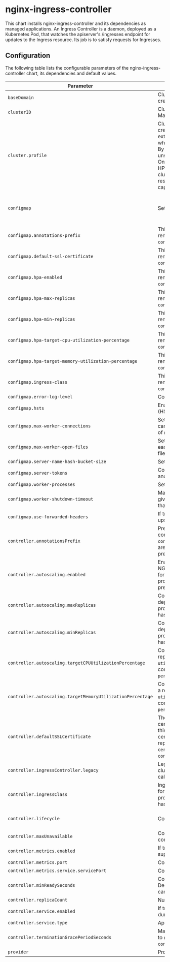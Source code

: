# nginx-ingress-controller

This chart installs nginx-ingress-controller and its dependencies as managed applications. An Ingress Controller is a daemon, deployed as a Kubernetes Pod, that watches the apiserver's /ingresses endpoint for updates to the Ingress resource. Its job is to satisfy requests for Ingresses.

## Configuration

The following table lists the configurable parameters of the nginx-ingress-controller chart, its dependencies and default values.

Parameter | Description | Default
--- | --- | ---
`baseDomain` | Cluster base domain. Dynamically calculated during cluster creation. Manual change doesn't affect this value | 'uun5a.k8s.ginger.eu-central-1.aws.gigantic.io'
`clusterID` | Cluster ID. Dynamically calculated during cluster creation. Manual change doesn't affect this value | 'uun5a'
`cluster.profile` | Cluster usage profile. Dynamically calculated during cluster creation. Supported values are `1` for extra extra small, `2` for extra small, `3` for small, and currently any value higher than 3 when actual cluster profile is larger than small or unknown. By default HPA and PDB are disabled, and resource requests unset for extra extra small clusters and extra small clusters. On small clusters some small resource requests are made, HPA and PDB are enabled by default. On larger than small clusters HPA and PDB are enabled by default, and non-trivial resource requests set for some out-of-the-box guaranteed capacity. | `4`
`configmap` | Sets the nginx configmap configuration overrides. | See official docs for nginx [configmap configuration options](https://github.com/kubernetes/ingress-nginx/blob/master/docs/user-guide/nginx-configuration/configmap.md#configuration-options) and their defaults. Built-in overrides are covered below.
`configmap.annotations-prefix` | This configuration property is deprecated and will be removed in the future, please migrate to `controller.annotationsPrefix`. | not configured by default
`configmap.default-ssl-certificate` | This configuration property is deprecated and will be removed in the future, please migrate to `controller.defaultSSLCertificate`. | not configured by default
`configmap.hpa-enabled` | This configuration property is deprecated and will be removed in the future, please migrate to `controller.autoscaling.enabled`. | not configured by default
`configmap.hpa-max-replicas` | This configuration property is deprecated and will be removed in the future, please migrate to `controller.autoscaling.maxReplicas`. | not configured by default
`configmap.hpa-min-replicas` | This configuration property is deprecated and will be removed in the future, please migrate to `controller.autoscaling.minReplicas`. | not configured by default
`configmap.hpa-target-cpu-utilization-percentage` | This configuration property is deprecated and will be removed in the future, please migrate to `controller.autoscaling.targetCPUUtilizationPercentage`. | not configured by default
`configmap.hpa-target-memory-utilization-percentage` | This configuration property is deprecated and will be removed in the future, please migrate to `controller.autoscaling.targetMemoryUtilizationPercentage`. | not configured by default
`configmap.ingress-class` | This configuration property is deprecated and will be removed in the future, please migrate to `controller.ingressClass`. | not configured by default
`configmap.error-log-level` | Configures the logging level of errors. | "error"
`configmap.hsts` | Enables or disables the HTTP Strict Transport Security (HSTS) header in servers running SSL. | "false"
`configmap.max-worker-connections` | Sets the maximum number of simultaneous connections that can be opened by each worker process. 0 will use the value of `max-worker-open-files`. | "0"
`configmap.max-worker-open-files` | Sets the maximum number of files that can be opened by each worker process. The default of 0 means "max open files (system's limit) / worker-processes - 1024". | "0"
`configmap.server-name-hash-bucket-size` | Sets the size of the bucket for the server names hash tables. | "1024"
`configmap.server-tokens` | Controlls whether to send NGINX Server header in responses and display NGINX version in error pages. | "false"
`configmap.worker-processes` | Sets the number of worker processes. | "1"
`configmap.worker-shutdown-timeout` | Maximum amount of time NGINX worker processes should give active connections to drain. This should not be higher than `controller.terminationGracePeriodSeconds` | "240s"
`configmap.use-forwarded-headers` | If true, NGINX passes the incoming `X-Forwarded-*` headers to upstreams. | "true"
`controller.annotationsPrefix` | Prefix of the Ingress annotations specific to the NGINX controller. This is a replacement for deprecated `configmap.annotations-prefix` configuration property; if both are configured, `configmap.annotations-prefix` has precedence. | `nginx.ingress.kubernetes.io`
`controller.autoscaling.enabled` | Enables or disables Horizontal Pod Autoscaler (HPA) for NGINX Ingress Controller Deployment. This is a replacement for deprecated `configmap.hpa-enabled` configuration property; if both are configured, `configmap.hpa-enabled` has precedence. | `true`
`controller.autoscaling.maxReplicas` | Configures HPA max replicas. This is a replacement for deprecated `configmap.hpa-max-replicas` configuration property; if both are configured, `configmap.hpa-max-replicas` has precedence. | `20`
`controller.autoscaling.minReplicas` | Configures HPA min replicas. This is a replacement for deprecated `configmap.hpa-min-replicas` configuration property; if both are configured, `configmap.hpa-min-replicas` has precedence. | `2`
`controller.autoscaling.targetCPUUtilizationPercentage` | Configures HPA target CPU utilization percentage. This is a replacement for deprecated `configmap.hpa-target-cpu-utilization-percentage` configuration property; if both are configured, `configmap.hpa-target-cpu-utilization-percentage` has precedence. | `50`
`controller.autoscaling.targetMemoryUtilizationPercentage` | Configures HPA target memory utilization percentage. This is a replacement for deprecated `configmap.hpa-target-memory-utilization-percentage` configuration property; if both are configured, `configmap.hpa-target-memory-utilization-percentage` has precedence. | `50`
`controller.defaultSSLCertificate` | The Secret referred to by this flag contains the default certificate to be used when accessing the catch-all server. If this flag is not provided NGINX will use a self-signed certificate. Example value: "default/foo-tls". This is a replacement for deprecated `configmap.default-ssl-certificate` configuration property; if both are configured, `configmap.default-ssl-certificate` has precedence. | ""
`controller.ingressController.legacy` | Legacy or node pools cluster. On aws provider node pool clusters LoadBalancer service gets created. Dynamically calculated during cluster creation. | `false`
`controller.ingressClass` | Ingress class, which controller handles. This is a replacement for deprecated `configmap.ingress-class` configuration property; if both are configured, `configmap.ingress-class` has precedence. | `nginx`
`controller.lifecycle` | Configures NGINX controller container lifecycle hooks. | By default configured to run `/wait-shutdown` as controller container preStop hook.
`controller.maxUnavailable` | Configures maximum unavailable replicas count for NGINX controller Deployment rolling upgrade strategy. | `1`
`controller.metrics.enabled` | If true, create metrics Service for prometheus-operator support. | `false`
`controller.metrics.port` | Configures container metrics port to be exposed. | `10254`
`controller.metrics.service.servicePort` | Configures metrics Service port. | `9913`
`controller.minReadySeconds` | Configures minimum amount of time that NGINX IC Deployment replica has to be ready before rolling upgrade can proceed with the next replica. | `0`
`controller.replicaCount` | Number of initial NGINX IC Deployment replicas. | `1`
`controller.service.enabled` | If true, create NodePort Service. Dynamically calculated during cluster creation. | `false`
`controller.service.type` | Applies only to `provider=aws` (`external`/`internal`) | `external`
`controller.terminationGracePeriodSeconds` | Maximum amount of time NGINX Deployment replica is given to gracefully terminate. This should not be lower than `configmap.worker-shutdown-timeout`. | 300
`provider` | Provider identifier (`aws`/`azure`/`kvm`) | `kvm`
